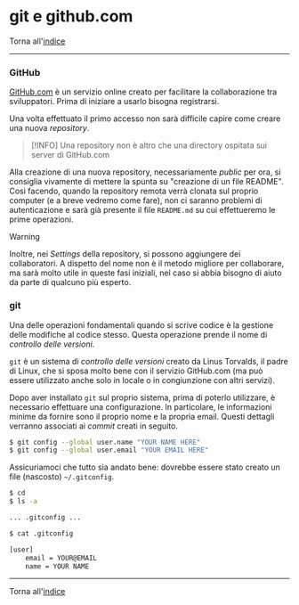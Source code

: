 # git e github.com

Torna all'[indice](../toc.md)

---

### GitHub

[GitHub.com](https://github.com) è un servizio online creato per facilitare
la collaborazione tra sviluppatori. Prima di iniziare a usarlo bisogna registrarsi.

Una volta effettuato il primo accesso non sarà difficile capire come creare una nuova _repository_.

> [!INFO]
> Una repository non è altro che una directory ospitata sui server di GitHub.com

Alla creazione di una nuova repository, necessariamente _public_ per ora,
si consiglia vivamente di mettere la
spunta su "creazione di un file README". Così facendo, quando la repository
remota verrà clonata sul proprio computer (e a breve vedremo come fare), non ci
saranno problemi di autenticazione e sarà
già presente il file `README.md` su cui effettueremo le prime operazioni.

> [!WARNING]
> Inoltre, nei _Settings_ della repository, si possono aggiungere dei collaboratori.
> A dispetto del nome non è il metodo migliore per collaborare, ma sarà molto utile
> in queste fasi iniziali, nel caso si abbia bisogno di aiuto da parte di qualcuno più esperto.

### git

Una delle operazioni fondamentali quando si scrive codice è la gestione delle modifiche
al codice stesso. Questa operazione prende il nome di _controllo delle versioni_.

`git` è un sistema di _controllo delle versioni_ creato da Linus Torvalds, il padre
di Linux, che si sposa molto bene con il servizio GitHub.com (ma può essere utilizzato
anche solo in locale o in congiunzione con altri servizi).

Dopo aver installato `git` sul proprio sistema, prima di poterlo utilizzare,
è necessario effettuare una configurazione. In particolare, le informazioni minime
da fornire sono il proprio nome e la propria email. Questi dettagli verranno
associati ai _commit_ creati in seguito.

```bash
$ git config --global user.name "YOUR NAME HERE"
$ git config --global user.email "YOUR EMAIL HERE"
```

Assicuriamoci che tutto sia andato bene: dovrebbe essere stato creato un file (nascosto) `~/.gitconfig`.

```bash
$ cd
$ ls -a

... .gitconfig ...

$ cat .gitconfig

[user]
    email = YOUR@EMAIL
    name = YOUR NAME
```

---

Torna all'[indice](../toc.md)
